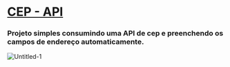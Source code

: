 # [CEP - API](https://piicareta.github.io/cep.api/)
<h3>Projeto simples consumindo uma API de cep e preenchendo os campos de endereço automaticamente.</h3>

![Untitled-1](https://user-images.githubusercontent.com/108621847/181035027-7ca9820b-79ed-428d-b2ab-5775855a7e6b.jpg)

